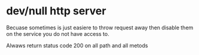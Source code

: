 # dev/null http server

Becuase sometimes is just easiere to throw request away then disable them on the service you do not have access to.

Alwaws return status code 200 on all path and all metods
